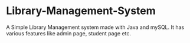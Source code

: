 # Library-Management-System
A Simple Library Management system made with Java and mySQL. It has various features like admin page, student page etc.
